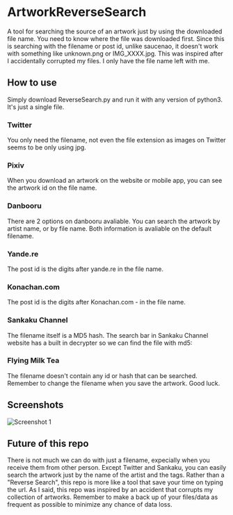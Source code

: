 # ArtworkReverseSearch
A tool for searching the source of an artwork just by using the downloaded file name. You need to know where the file was downloaded first. Since this is searching with the filename or post id, unlike saucenao, it doesn't work with something like unknown.png or IMG_XXXX.jpg.
This was inspired after I accidentally corrupted my files. I only have the file name left with me.
## How to use
Simply download ReverseSearch.py and run it with any version of python3. It's just a single file.
### Twitter
You only need the filename, not even the file extension as images on Twitter seems to be only using jpg.
### Pixiv
When you download an artwork on the website or mobile app, you can see the artwork id on the file name.
### Danbooru
There are 2 options on danbooru avaliable. You can search the artwork by artist name, or by file name. Both information is avaliable on the default filename.
### Yande.re
The post id is the digits after yande.re in the file name.
### Konachan.com
The post id is the digits after Konachan.com - in the file name.
### Sankaku Channel
The filename itself is a MD5 hash. The search bar in Sankaku Channel website has a built in decrypter so we can find the file with md5:<filename>
### Flying Milk Tea
The filename doesn't contain any id or hash that can be searched. Remember to change the filename when you save the artwork. Good luck.
## Screenshots
![Screenshot 1](https://cdn.discordapp.com/attachments/744149045114568704/992158541903302816/unknown.png)
## Future of this repo
There is not much we can do with just a filename, expecially when you receive them from other person. Except Twitter and Sankaku, you can easily search the artwork just by the name of the artist and the tags. Rather than a "Reverse Search", this repo is more like a tool that save your time on typing the url. As I said, this repo was inspired by an accident that corrupts my collection of artworks. Remember to make a back up of your files/data as frequent as possible to minimize any chance of data loss.
